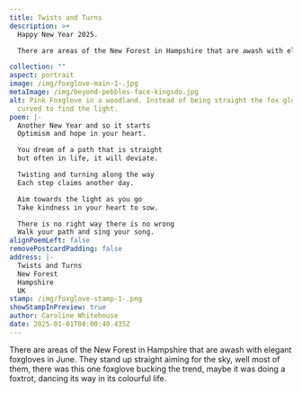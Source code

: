 ```yaml
---
title: Twists and Turns
description: >+
  Happy New Year 2025.

  There are areas of the New Forest in Hampshire that are awash with elegant foxgloves in June. They stand up straight aiming for the sky, well most of them, there was this one foxglove bucking the trend, maybe it was doing a foxtrot, dancing its way in its colourful life. 

collection: ""
aspect: portrait
image: /img/foxglove-main-1-.jpg
metaImage: /img/beyond-pebbles-face-kingsdo.jpg
alt: Pink Foxglove in a woodland. Instead of being straight the fox glove has
  curved to find the light.
poem: |-
  Another New Year and so it starts
  Optimism and hope in your heart.

  You dream of a path that is straight
  but often in life, it will deviate.

  Twisting and turning along the way
  Each step claims another day.

  Aim towards the light as you go
  Take kindness in your heart to sow.

  There is no right way there is no wrong
  Walk your path and sing your song.
alignPoemLeft: false
removePostcardPadding: false
address: |-
  Twists and Turns
  New Forest
  Hampshire
  UK
stamp: /img/foxglove-stamp-1-.png
showStampInPreview: true
author: Caroline Whitehouse
date: 2025-01-01T08:00:40.435Z
---
```

There are areas of the New Forest in Hampshire that are awash with elegant foxgloves in June. They stand up straight aiming for the sky, well most of them, there was this one foxglove bucking the trend, maybe it was doing a foxtrot, dancing its way in its colourful life.